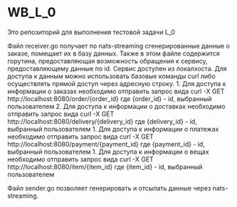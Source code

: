 # WB_L_0
Это репозиторий для выполнения тестовой задачи L_0

Файл receiver.go получает по nats-streaming сгенерированные данные о заказе, помещает их в базу данных. Также в этом файле содержится горутина, предоставляющая возможность обращения к сервису, предоставляющему данные по id.
Сервис доступен из локалхоста.
Для доступа к данным можно использовать базовые команды curl либо осуществлять прямой доступ через адресную строку.
1.
Для доступа к информации о заказах необходимо отправить запрос вида 
curl -X GET  http://localhost:8080/order/{order_id}
где {order_id} - id, выбранный пользователем
2.
Для доступа к информации о доставках необходимо отправить запрос вида 
curl -X GET  http://localhost:8080/delivery/{delivery_id}
где {delivery_id} - id, выбранный пользователем
1.
Для доступа к информации о платежах необходимо отправить запрос вида 
curl -X GET  http://localhost:8080/payment/{payment_id}
где {payment_id} - id, выбранный пользователем
1.
Для доступа к информации о вещах необходимо отправить запрос вида 
curl -X GET  http://localhost:8080/item/{item_id}
где {item_id} - id, выбранный пользователем

Файл sender.go  позволяет генерировать и отсылать данные через nats-streaming.
